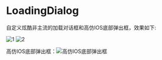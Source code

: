 # LoadingDialog
自定义炫酷非主流的加载对话框和高仿IOS底部弹出框，效果如下:

![1](https://img-blog.csdn.net/20180512111759333?watermark/2/text/aHR0cHM6Ly9ibG9nLmNzZG4ubmV0L3lkeGx0/font/5a6L5L2T/fontsize/400/fill/I0JBQkFCMA==/dissolve/70) ![2](https://img-blog.csdn.net/20180512111812258?watermark/2/text/aHR0cHM6Ly9ibG9nLmNzZG4ubmV0L3lkeGx0/font/5a6L5L2T/fontsize/400/fill/I0JBQkFCMA==/dissolve/70)



高仿IOS底部弹出框：![高仿IOS底部弹出框](https://img-blog.csdn.net/20180512200716725?watermark/2/text/aHR0cHM6Ly9ibG9nLmNzZG4ubmV0L3lkeGx0/font/5a6L5L2T/fontsize/400/fill/I0JBQkFCMA==/dissolve/70)
